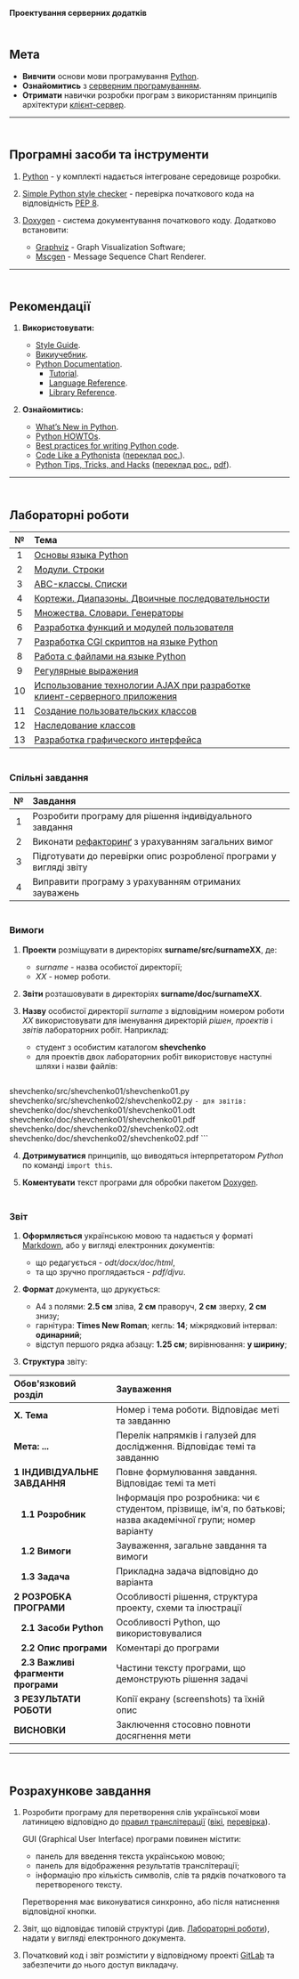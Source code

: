 **Проектування серверних додатків**

## <Aim><br /> Мета

- **Вивчити** основи мови програмування [Python](https://ru.wikipedia.org/wiki/Python).
- **Ознайомитись** з [серверним програмуванням](https://en.wikipedia.org/wiki/Server-side_scripting).
- **Отримати** навички розробки програм з використанням принципів архітектури [клієнт-сервер](https://ru.wikipedia.org/wiki/%D0%9A%D0%BB%D0%B8%D0%B5%D0%BD%D1%82-%D1%81%D0%B5%D1%80%D0%B2%D0%B5%D1%80).

---

## <Tools><br /> Програмні засоби та інструменти

1. [Python](https://www.python.org/downloads/) - у комплекті надається інтегроване середовище розробки.

2. [Simple Python style checker](https://github.com/pycqa/pep8) - перевірка початкового кода на відповідність [PEP 8](http://www.python.org/dev/peps/pep-0008).

3. [Doxygen](http://www.stack.nl/~dimitri/doxygen/download.html) <span id="doxy"></span> - система документування початкового коду. Додатково встановити:
	- [Graphviz](http://www.graphviz.org/Download.php) - Graph Visualization Software;
	- [Mscgen](http://www.mcternan.me.uk/mscgen/) - Message Sequence Chart Renderer.

---

## <Guidelines><br /> Рекомендації

1. **Використовувати:**
	- [Style Guide](https://www.python.org/dev/peps/pep-0008).
	- [Викиучебник](https://ru.wikibooks.org/wiki/Python).
	- [Python Documentation](https://docs.python.org/3).
		- [Tutorial](https://docs.python.org/3/tutorial).
		- [Language Reference](https://docs.python.org/3/reference).
		- [Library Reference](https://docs.python.org/3/library).

2. **Ознайомитись:**
	- [What’s New in Python](https://docs.python.org/3/whatsnew).
	- [Python HOWTOs](https://docs.python.org/3/howto).
	- [Best practices for writing Python code](http://docs.python-guide.org/en/latest).
	- [Code Like a Pythonista](http://python.net/~goodger/projects/pycon/2007/idiomatic/handout.html) ([переклад рос.](https://habrahabr.ru/post/88972/)).
	- [Python Tips, Tricks, and Hacks](http://www.siafoo.net/article/52) ([переклад рос.](http://habrahabr.ru/post/85238/), [pdf](http://idzaaus.org/static/files/articles/Python_Tips,_Tricks,_and%20Hacks_\(rus\).pdf)).

---

## <Practice><br /> Лабораторні роботи

|  №  | Тема |
|:---:|:-----|
|  1  | [Основы языка Python](https://py-khpi.github.io/!nfo/doc/lab/LAB1/lab.htm) |
|  2  | [Модули. Строки](https://py-khpi.github.io/!nfo/doc/lab/LAB2/lab.htm) |
|  3  | [ABC-классы. Списки](https://py-khpi.github.io/!nfo/doc/lab/LAB3/lab.htm) |
|  4  | [Кортежи. Диапазоны. Двоичные последовательности](https://py-khpi.github.io/!nfo/doc/lab/LAB4/lab.htm) |
|  5  | [Множества. Словари. Генераторы](https://py-khpi.github.io/!nfo/doc/lab/LAB5/lab.htm) |
|  6  | [Разработка функций и модулей пользователя](https://py-khpi.github.io/!nfo/doc/lab/LAB6/lab.htm) |
|  7  | [Разработка CGI скриптов на языке Python](https://py-khpi.github.io/!nfo/doc/lab/LAB7/lab.htm) |
|  8  | [Работа с файлами на языке Python](https://py-khpi.github.io/!nfo/doc/lab/LAB8/lab.htm) |
|  9  | [Регулярные выражения](https://py-khpi.github.io/!nfo/doc/lab/LAB9/lab.htm) |
| 10  | [Использование технологии AJAX при разработке клиент-серверного приложения](https://py-khpi.github.io/!nfo/doc/lab/LAB10/lab.htm) |
| 11  | [Создание пользовательских классов](https://py-khpi.github.io/!nfo/doc/lab/LAB11/lab.htm) |
| 12  | [Наследование классов](https://py-khpi.github.io/!nfo/doc/lab/LAB12/lab.htm) |
| 13  | [Разработка графического интерфейса](https://py-khpi.github.io/!nfo/doc/lab/LAB13/lab.htm) |

### <Tasks><br /> Спільні завдання

|  №  | Завдання |
|:---:|:---------|
|  1  | Розробити програму для рішення індивідуального завдання |
|  2  | Виконати [рефакторинґ](https://refactoring.guru/) з урахуванням загальних вимог |
|  3  | Підготувати до перевірки опис розробленої програми у вигляді звіту |
|  4  | Виправити програму з урахуванням отриманих зауважень |

### <Requirements><br /> Вимоги

1. **Проекти** розміщувати в директоріях **surname/src/surnameXX**, де:
	- *surname* - назва особистої директорії;
	- *XX* - номер роботи.

2. **Звіти** розташовувати в директоріях **surname/doc/surnameXX**.

3. **Назву** особистої директорії *surname* з відповідним номером роботи *XX* використовувати для іменування директорій *рішен*, *проектів* і *звітів* лабораторних робіт. Наприклад:
	- студент з особистим каталогом **shevchenko**
	- для проектів двох лабораторних робіт використовує наступні шляхи і назви файлів:
	```
shevchenko/src/shevchenko01/shevchenko01.py
shevchenko/src/shevchenko02/shevchenko02.py
	```
	- для звітів:
	```
shevchenko/doc/shevchenko01/shevchenko01.odt
shevchenko/doc/shevchenko01/shevchenko01.pdf
shevchenko/doc/shevchenko02/shevchenko02.odt
shevchenko/doc/shevchenko02/shevchenko02.pdf
	```

4. **Дотримуватися** принципів, що виводяться інтерпретатором *Python* по команді `import this`.

5. **Коментувати** текст програми для обробки пакетом [Doxygen](#doxy).

### <Report><br /> Звіт

1. **Оформляється** українською мовою та надається у форматі [Markdown](https://ru.wikipedia.org/wiki/Markdown), або у вигляді електронних документів:
	- що редагується - *odt/docx/doc/html*,
	- та що зручно проглядається - *pdf/djvu*.

2. **Формат** документа, що друкується:
	- A4 з полями: **2.5 см** зліва, **2 см** праворуч, **2 см** зверху, **2 см** знизу;
	- гарнітура: **Times New Roman**; кегль: **14**; міжрядковий інтервал: **одинарний**;
	- відступ першого рядка абзацу: **1.25 см**; вирівнювання: **у ширину**;

3. **Структура** звіту:

| Обов'язковий розділ | Зауваження |
|:--------------------|:-----------|
| **X. Тема** | Номер і тема роботи. Відповідає меті та завданню |
| **Мета: ...** | Перелік напрямків і галузей для дослідження. Відповідає темі та завданню |
| **1 ІНДИВІДУАЛЬНЕ ЗАВДАННЯ** | Повне формулювання завдання. Відповідає темі та меті |
| **&nbsp;&nbsp;&nbsp;1.1 Розробник** | Інформація про розробника: чи є студентом, прізвище, ім'я, по батькові; назва академічної групи; номер варіанту |
| **&nbsp;&nbsp;&nbsp;1.2 Вимоги** | Зауваження, загальне завдання та вимоги |
| **&nbsp;&nbsp;&nbsp;1.3 Задача** | Прикладна задача відповідно до варіанта |
| **2 РОЗРОБКА ПРОГРАМИ** | Особливості рішення, структура проекту, схеми та ілюстрації |
| **&nbsp;&nbsp;&nbsp;2.1 Засоби Python** | Особливості Python, що використовувалися |
| **&nbsp;&nbsp;&nbsp;2.2 Опис програми** | Коментарі до програми |
| **&nbsp;&nbsp;&nbsp;2.3 Важливі фрагменти програми** | Частини тексту програми, що демонструють рішення задачі |
| **3 РЕЗУЛЬТАТИ РОБОТИ** | Копії екрану (screenshots) та їхній опис |
| **ВИСНОВКИ** | Заключення стосовно повноти досягнення мети |

---

## <Additional><br /> Розрахункове завдання

1. Розробити програму для перетворення слів української мови латиницею відповідно до [правил транслітерації](http://zakon1.rada.gov.ua/laws/show/55-2010-%D0%BF) ([вікі](https://uk.wikipedia.org/wiki/%D0%9B%D0%B0%D1%82%D0%B8%D0%BD%D1%96%D0%B7%D0%B0%D1%86%D1%96%D1%8F_%D1%83%D0%BA%D1%80%D0%B0%D1%97%D0%BD%D1%81%D1%8C%D0%BA%D0%BE%D1%97_%D0%BC%D0%BE%D0%B2%D0%B8), [перевірка](http://translit.kh.ua/#lat/passport)).

	GUI (Graphical User Interface) програми повинен містити:
	
	- панель для введення текста українською мовою;
	- панель для відображення результатів транслітерації;
	- інформацію про кількість символів, слів та рядків початкового та перетвореного тексту.

	Перетворення має виконуватися синхронно, або після натиснення відповідної кнопки.

2. Звіт, що відповідає типовій структурі (див. [Лабораторні роботи](https://py-khpi.github.io/#-)), надати у вигляді електронного документа.

3. Початковий код і звіт розмістити у відповідному проекті [GitLab](http://gitlab.com) та забезпечити до нього доступ викладачу.
